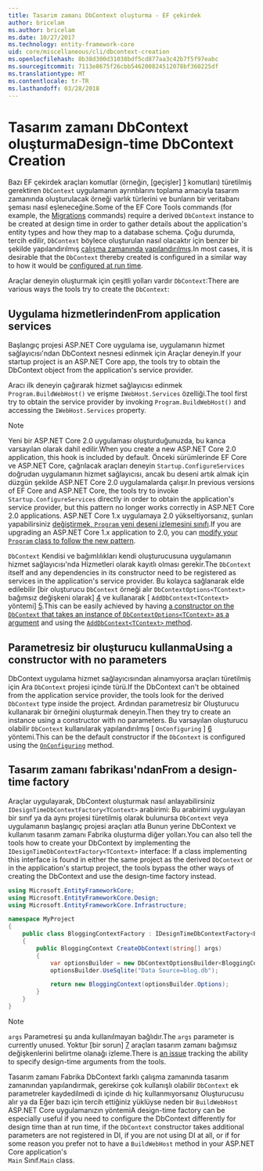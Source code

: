 ```yaml
---
title: Tasarım zamanı DbContext oluşturma - EF çekirdek
author: bricelam
ms.author: bricelam
ms.date: 10/27/2017
ms.technology: entity-framework-core
uid: core/miscellaneous/cli/dbcontext-creation
ms.openlocfilehash: 8b38d300d31038bdf5cd877aa3c42b7f5f97eabc
ms.sourcegitcommit: 7113e8675f26cbb546200824512078bf360225df
ms.translationtype: MT
ms.contentlocale: tr-TR
ms.lasthandoff: 03/28/2018
---
```

<a name="design-time-dbcontext-creation"></a><span data-ttu-id="c0d1b-102">Tasarım zamanı DbContext oluşturma</span><span class="sxs-lookup"><span data-stu-id="c0d1b-102">Design-time DbContext Creation</span></span>
==============================
<span data-ttu-id="c0d1b-103">Bazı EF çekirdek araçları komutlar (örneğin, [geçişler] [ 1] komutları) türetilmiş gerektiren `DbContext` uygulamanın ayrıntılarını toplama amacıyla tasarım zamanında oluşturulacak örneği varlık türlerini ve bunların bir veritabanı şeması nasıl eşleneceğine.</span><span class="sxs-lookup"><span data-stu-id="c0d1b-103">Some of the EF Core Tools commands (for example, the [Migrations][1] commands) require a derived `DbContext` instance to be created at design time in order to gather details about the application's entity types and how they map to a database schema.</span></span> <span data-ttu-id="c0d1b-104">Çoğu durumda, tercih edilir, `DbContext` böylece oluşturulan nasıl olacaktır için benzer bir şekilde yapılandırılmış [çalışma zamanında yapılandırılmış][2].</span><span class="sxs-lookup"><span data-stu-id="c0d1b-104">In most cases, it is desirable that the `DbContext` thereby created is configured in a similar way to how it would be [configured at run time][2].</span></span>

<span data-ttu-id="c0d1b-105">Araçlar deneyin oluşturmak için çeşitli yolları vardır `DbContext`:</span><span class="sxs-lookup"><span data-stu-id="c0d1b-105">There are various ways the tools try to create the `DbContext`:</span></span>

<a name="from-application-services"></a><span data-ttu-id="c0d1b-106">Uygulama hizmetlerinden</span><span class="sxs-lookup"><span data-stu-id="c0d1b-106">From application services</span></span>
-------------------------
<span data-ttu-id="c0d1b-107">Başlangıç projesi ASP.NET Core uygulama ise, uygulamanın hizmet sağlayıcısı'ndan DbContext nesnesi edinmek için Araçlar deneyin.</span><span class="sxs-lookup"><span data-stu-id="c0d1b-107">If your startup project is an ASP.NET Core app, the tools try to obtain the DbContext object from the application's service provider.</span></span>

<span data-ttu-id="c0d1b-108">Aracı ilk deneyin çağırarak hizmet sağlayıcısı edinmek `Program.BuildWebHost()` ve erişme `IWebHost.Services` özelliği.</span><span class="sxs-lookup"><span data-stu-id="c0d1b-108">The tool first try to obtain the service provider by invoking `Program.BuildWebHost()` and accessing the `IWebHost.Services` property.</span></span>

> [!NOTE]
> <span data-ttu-id="c0d1b-109">Yeni bir ASP.NET Core 2.0 uygulaması oluşturduğunuzda, bu kanca varsayılan olarak dahil edilir.</span><span class="sxs-lookup"><span data-stu-id="c0d1b-109">When you create a new ASP.NET Core 2.0 application, this hook is included by default.</span></span> <span data-ttu-id="c0d1b-110">Önceki sürümlerinde EF Core ve ASP.NET Core, çağrılacak araçları deneyin `Startup.ConfigureServices` doğrudan uygulamanın hizmet sağlayıcısı, ancak bu deseni artık almak için düzgün şekilde ASP.NET Core 2.0 uygulamalarda çalışır.</span><span class="sxs-lookup"><span data-stu-id="c0d1b-110">In previous versions of EF Core and ASP.NET Core, the tools try to invoke `Startup.ConfigureServices` directly in order to obtain the application's service provider, but this pattern no longer works correctly in ASP.NET Core 2.0 applications.</span></span> <span data-ttu-id="c0d1b-111">ASP.NET Core 1.x uygulamaya 2.0 yükseltiyorsanız, şunları yapabilirsiniz [değiştirmek, `Program` yeni deseni izlemesini sınıfı][3].</span><span class="sxs-lookup"><span data-stu-id="c0d1b-111">If you are upgrading an ASP.NET Core 1.x application to 2.0, you can [modify your `Program` class to follow the new pattern][3].</span></span>

<span data-ttu-id="c0d1b-112">`DbContext` Kendisi ve bağımlılıkları kendi oluşturucusuna uygulamanın hizmet sağlayıcısı'nda Hizmetleri olarak kayıtlı olması gerekir.</span><span class="sxs-lookup"><span data-stu-id="c0d1b-112">The `DbContext` itself and any dependencies in its constructor need to be registered as services in the application's service provider.</span></span> <span data-ttu-id="c0d1b-113">Bu kolayca sağlanarak elde edilebilir [bir oluşturucu `DbContext` örneği alır `DbContextOptions<TContext>` bağımsız değişkeni olarak] [ 4] ve kullanarak [ `AddDbContext<TContext>` yöntemi] [5].</span><span class="sxs-lookup"><span data-stu-id="c0d1b-113">This can be easily achieved by having [a constructor on the `DbContext` that takes an instance of `DbContextOptions<TContext>` as a argument][4] and using the [`AddDbContext<TContext>` method][5].</span></span>

<a name="using-a-constructor-with-no-parameters"></a><span data-ttu-id="c0d1b-114">Parametresiz bir oluşturucu kullanma</span><span class="sxs-lookup"><span data-stu-id="c0d1b-114">Using a constructor with no parameters</span></span>
--------------------------------------
<span data-ttu-id="c0d1b-115">DbContext uygulama hizmet sağlayıcısından alınamıyorsa araçları türetilmiş için Ara `DbContext` projesi içinde türü.</span><span class="sxs-lookup"><span data-stu-id="c0d1b-115">If the DbContext can't be obtained from the application service provider, the tools look for the derived `DbContext` type inside the project.</span></span> <span data-ttu-id="c0d1b-116">Ardından parametresiz bir Oluşturucu kullanarak bir örneğini oluşturmak deneyin.</span><span class="sxs-lookup"><span data-stu-id="c0d1b-116">Then they try to create an instance using a constructor with no parameters.</span></span> <span data-ttu-id="c0d1b-117">Bu varsayılan oluşturucu olabilir `DbContext` kullanılarak yapılandırılmış [ `OnConfiguring` ] [ 6] yöntemi.</span><span class="sxs-lookup"><span data-stu-id="c0d1b-117">This can be the default constructor if the `DbContext` is configured using the [`OnConfiguring`][6] method.</span></span>

<a name="from-a-design-time-factory"></a><span data-ttu-id="c0d1b-118">Tasarım zamanı fabrikası'ndan</span><span class="sxs-lookup"><span data-stu-id="c0d1b-118">From a design-time factory</span></span>
--------------------------
<span data-ttu-id="c0d1b-119">Araçlar uygulayarak, DbContext oluşturmak nasıl anlayabilirsiniz `IDesignTimeDbContextFactory<TContext>` arabirimi: Bu arabirimi uygulayan bir sınıf ya da aynı projesi türetilmiş olarak bulunursa `DbContext` veya uygulamanın başlangıç projesi araçları atla Bunun yerine DbContext ve kullanım tasarım zamanı Fabrika oluşturma diğer yolları.</span><span class="sxs-lookup"><span data-stu-id="c0d1b-119">You can also tell the tools how to create your DbContext by implementing the `IDesignTimeDbContextFactory<TContext>` interface: If a class implementing this interface is found in either the same project as the derived `DbContext` or in the application's startup project, the tools bypass the other ways of creating the DbContext and use the design-time factory instead.</span></span>

``` csharp
using Microsoft.EntityFrameworkCore;
using Microsoft.EntityFrameworkCore.Design;
using Microsoft.EntityFrameworkCore.Infrastructure;

namespace MyProject
{
    public class BloggingContextFactory : IDesignTimeDbContextFactory<BloggingContext>
    {
        public BloggingContext CreateDbContext(string[] args)
        {
            var optionsBuilder = new DbContextOptionsBuilder<BloggingContext>();
            optionsBuilder.UseSqlite("Data Source=blog.db");

            return new BloggingContext(optionsBuilder.Options);
        }
    }
}
```

> [!NOTE]
> <span data-ttu-id="c0d1b-120">`args` Parametresi şu anda kullanılmayan bağlıdır.</span><span class="sxs-lookup"><span data-stu-id="c0d1b-120">The `args` parameter is currently unused.</span></span> <span data-ttu-id="c0d1b-121">Yoktur [bir sorun] [ 7] araçları tasarım zamanı bağımsız değişkenlerini belirtme olanağı izleme.</span><span class="sxs-lookup"><span data-stu-id="c0d1b-121">There is [an issue][7] tracking the ability to specify design-time arguments from the tools.</span></span>

<span data-ttu-id="c0d1b-122">Tasarım zamanı Fabrika DbContext farklı çalışma zamanında tasarım zamanından yapılandırmak, gerekirse çok kullanışlı olabilir `DbContext` ek parametreler kaydedilmedi dı içinde dı hiç kullanmıyorsanız Oluşturucusu alır ya da Eğer bazı için tercih ettiğiniz yüklüyse neden bir `BuildWebHost` ASP.NET Core uygulamanızın yöntemi</span><span class="sxs-lookup"><span data-stu-id="c0d1b-122">A design-time factory can be especially useful if you need to configure the DbContext differently for design time than at run time, if the `DbContext` constructor takes additional parameters are not registered in DI, if you are not using DI at all, or if for some reason you prefer not to have a `BuildWebHost` method in your ASP.NET Core application's</span></span>  
<span data-ttu-id="c0d1b-123">`Main` Sınıf.</span><span class="sxs-lookup"><span data-stu-id="c0d1b-123">`Main` class.</span></span>

  [1]: xref:core/managing-schemas/migrations/index
  [2]: xref:core/miscellaneous/configuring-dbcontext
  [3]: https://docs.microsoft.com/aspnet/core/migration/1x-to-2x/#update-main-method-in-programcs
  [4]: xref:core/miscellaneous/configuring-dbcontext#constructor-argument
  [5]: xref:core/miscellaneous/configuring-dbcontext#using-dbcontext-with-dependency-injection
  [6]: xref:core/miscellaneous/configuring-dbcontext#onconfiguring
  [7]: https://github.com/aspnet/EntityFrameworkCore/issues/8332
